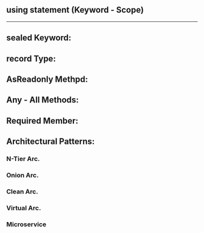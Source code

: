 ## using statement (Keyword - Scope)
-----
## sealed Keyword:
## record Type:
## AsReadonly Methpd:
## Any - All Methods:
## Required Member:
## Architectural Patterns:
### N-Tier Arc.
### Onion Arc.
### Clean Arc.
### Virtual Arc.
### Microservice
